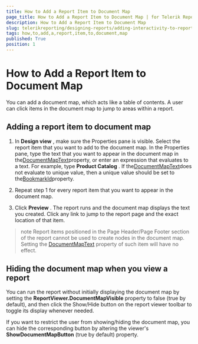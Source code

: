 ```yaml
---
title: How to Add a Report Item to Document Map
page_title: How to Add a Report Item to Document Map | for Telerik Reporting Documentation
description: How to Add a Report Item to Document Map
slug: telerikreporting/designing-reports/adding-interactivity-to-reports/document-map/how-to-add-a-report-item-to-document-map
tags: how,to,add,a,report,item,to,document,map
published: True
position: 1
---
```


# How to Add a Report Item to Document Map



You can add a document map, which acts like a table of contents. A user can click items in the document map to jump      	to areas within a report.

## Adding a report item to document map

1. In __Design view__  , make sure the Properties pane is visible. Select the report item that you want to add to the document map. In the Properties
	pane, type the text that you want to appear in the document map in the[DocumentMapText](/reporting/api/Telerik.Reporting.ReportItemBase#Telerik_Reporting_ReportItemBase_DocumentMapText)property, or enter 
	an expression that evaluates to a text. For example, type __Product Catalog__  . If the[DocumentMapText](/reporting/api/Telerik.Reporting.ReportItemBase#Telerik_Reporting_ReportItemBase_DocumentMapText)does not evaluate to
    unique value, then a unique value should be set to the[BookmarkId](/reporting/api/Telerik.Reporting.ReportItemBase#Telerik_Reporting_ReportItemBase_BookmarkId)property.

1. Repeat step 1 for every report item that you want to appear in the document map.

1. Click __Preview__ . The report runs and the document map displays the text you created. Click any link to  	jump to the report page and the exact location of that item. 		

>note Report items positioned in the Page Header/Page Footer section of the report cannot be used to create nodes in the document map.             Setting the  [DocumentMapText](/reporting/api/Telerik.Reporting.ReportItemBase#Telerik_Reporting_ReportItemBase_DocumentMapText)  property of such item will have no effect.           


## Hiding the document map when you view a report

You can run the report without initially displaying the document map by setting the __ReportViewer.DocumentMapVisible__         	property to false (true by default), and then click the Show/Hide button on the report viewer toolbar to toggle its display        	whenever needed. 		

If you want to restrict the user from showing/hiding the document map, you can hide the corresponding button by altering        	the viewer's __ShowDocumentMapButton__  (true by default) property.
